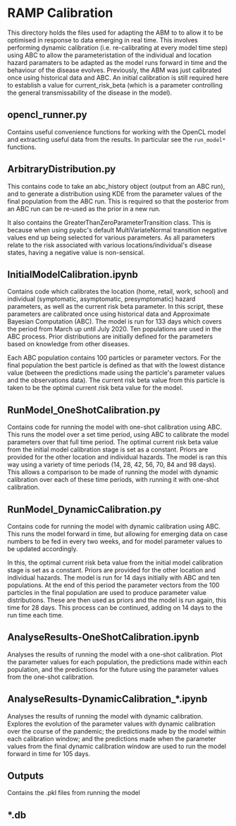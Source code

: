 # RAMP Calibration

This directory holds the files used for adapting the ABM to to allow it to be optimised in response to data emerging in real time. This involves performing dynamic calibration (i.e. re-calibrating at every model time step) using ABC to allow the parameteristation of the individual and location hazard paramaters to be adapted as the model runs forward in time and the behaviour of the disease evolves. Previously, the ABM was just calibrated once using historical data and ABC. An initial calibration is still required here to establish a value for current_risk_beta (which is a parameter controlling the general transmissability of the disease in the model).

## opencl_runner.py

Contains useful convenience functions for working with the OpenCL model and extracting useful data from the results. In particular see the `run_model*` functions.

## ArbitraryDistribution.py

This contains code to take an abc_history object (output from an ABC run), and to generate a distribution using KDE from the parameter values of the final population from the ABC run. This is required so that the posterior from an ABC run can be re-used as the prior in a new run. 

It also contains the GreaterThanZeroParameterTransition class. This is because when using pyabc's default MultiVariateNormal transition negative values end up being selected for various parameters. As all parameters relate to the risk associated with various locations/individual's disease states, having a negative value is non-sensical.  

## InitialModelCalibration.ipynb

Contains code which calibrates the location (home, retail, work, school) and individual (symptomatic, asymptomatic, presymptomatic) hazard parameters, as well as the current risk beta parameter. In this script, these parameters are calibrated once using historical data and Approximate Bayesian Computation (ABC). The model is run for 133 days which covers the period from March up until July 2020. Ten populations are used in the ABC process. Prior distributions are initially defined for the parameters based on knowledge from other diseases.

Each ABC population contains 100 particles or parameter vectors. For the final population the best particle is defined as that with the lowest distance value (between the predictions made using the particle's parameter values and the observations data). The current risk beta value from this particle is taken to be the optimal current risk beta value for the model. 

## RunModel_OneShotCalibration.py

Contains code for running the model with one-shot calibration using ABC. This runs the model over a set time period, using ABC to calibrate the model parameters over that full time period.  The optimal current risk beta value from the initial model calibration stage is set as a constant. Priors are provided for the other location and individual hazards. The model is ran this way using a variety of time periods (14, 28, 42, 56, 70, 84 and 98 days). This allows a comparison to be made of running the model with dynamic calibration over each of these time periods, with running it with one-shot calibration. 

## RunModel_DynamicCalibration.py

Contains code for running the model with dynamic calibration using ABC. This runs the model forward in time, but allowing for emerging data on case numbers to be fed in every two weeks, and for model parameter values to be updated accordingly.  

In this, the optimal current risk beta value from the initial model calibration stage is set as a constant. Priors are provided for the other location and individual hazards. The model is run for 14 days initially with ABC and ten populations. At the end of this period the parameter vectors from the 100 particles in the final population are used to produce parameter value distributions. These are then used as priors and the model is run again, this time for 28 days. This process can be continued, adding on 14 days to the run time each time.

## AnalyseResults-OneShotCalibration.ipynb

Analyses the results of running the model with a one-shot calibration. Plot the parameter values for each population, the predictions made within each population, and the predictions for the future using the parameter values from the one-shot calibration.

## AnalyseResults-DynamicCalibration_*.ipynb

Analyses the results of running the model with dynamic calibration. Explores the evolution of the parameter values with dynamic calibration over the course of the pandemic; the predictions made by the model within each calibration window; and the predictions made when the parameter values from the final dynamic calibration window are used to run the model forward in time for 105 days.

## Outputs

Contains the .pkl files from running the model 

## *.db
